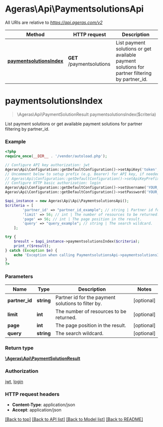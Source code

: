 # Ageras\Api\PaymentsolutionsApi

All URIs are relative to *https://api.ageras.com/v2*

Method | HTTP request | Description
------------- | ------------- | -------------
[**paymentsolutionsIndex**](PaymentsolutionsApi.md#paymentsolutionsIndex) | **GET** /paymentsolutions | List payment solutions or get available payment solutions for partner filtering by partner_id.


# **paymentsolutionsIndex**
> \Ageras\Api\PaymentSolutionResult paymentsolutionsIndex($criteria)

List payment solutions or get available payment solutions for partner filtering by partner_id.

### Example
```php
<?php
require_once(__DIR__ . '/vendor/autoload.php');

// Configure API key authorization: jwt
Ageras\Api\Configuration::getDefaultConfiguration()->setApiKey('token', 'YOUR_API_KEY');
// Uncomment below to setup prefix (e.g. Bearer) for API key, if needed
// Ageras\Api\Configuration::getDefaultConfiguration()->setApiKeyPrefix('token', 'Bearer');
// Configure HTTP basic authorization: login
Ageras\Api\Configuration::getDefaultConfiguration()->setUsername('YOUR_USERNAME');
Ageras\Api\Configuration::getDefaultConfiguration()->setPassword('YOUR_PASSWORD');

$api_instance = new Ageras\Api\Api\PaymentsolutionsApi();
$criteria = [
        'partner_id' => "partner_id_example"; // string | Partner id for the payment solutions to filter by.
        'limit' => 56; // int | The number of resources to be returned.
        'page' => 56; // int | The page position in the result.
        'query' => "query_example"; // string | The search wildcard.
    ];

try {
    $result = $api_instance->paymentsolutionsIndex($criteria);
    print_r($result);
} catch (Exception $e) {
    echo 'Exception when calling PaymentsolutionsApi->paymentsolutionsIndex: ', $e->getMessage(), PHP_EOL;
}
?>
```

### Parameters

Name | Type | Description  | Notes
------------- | ------------- | ------------- | -------------
 **partner_id** | **string**| Partner id for the payment solutions to filter by. | [optional]
 **limit** | **int**| The number of resources to be returned. | [optional]
 **page** | **int**| The page position in the result. | [optional]
 **query** | **string**| The search wildcard. | [optional]

### Return type

[**\Ageras\Api\PaymentSolutionResult**](../Model/PaymentSolutionResult.md)

### Authorization

[jwt](../../README.md#jwt), [login](../../README.md#login)

### HTTP request headers

 - **Content-Type**: application/json
 - **Accept**: application/json

[[Back to top]](#) [[Back to API list]](../../README.md#documentation-for-api-endpoints) [[Back to Model list]](../../README.md#documentation-for-models) [[Back to README]](../../README.md)

